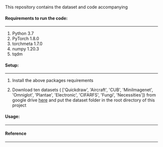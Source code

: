 This repository contains the dataset and code accompanying 


#### Requirements to run the code:
---

1. Python 3.7
2. PyTorch 1.8.0
3. torchmeta 1.7.0
4. numpy 1.20.3
5. tqdm



#### Setup:
---

1. Install the above packages requirements


2. Download ten datasets ( ['Quickdraw', 'Aircraft', 'CUB', 'MiniImagenet', 'Omniglot', 'Plantae', 'Electronic', 'CIFARFS', 'Fungi', 'Necessities']) from google drive [here](https://drive.google.com/file/d/1e7T9WC6nIxm7DhhI-l5DgSy6Jz94fCe5/view?usp=sharing)
and put the dataset folder in the root directory of this project

#### Usage:
---

#### Reference
---
